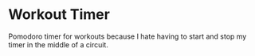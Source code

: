 # Workout Timer

Pomodoro timer for workouts because I hate having to start and stop my timer in the middle of a circuit. 
